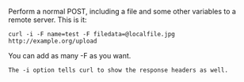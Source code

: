 Perform a normal POST, including a file and some other variables to a remote server. This is it:

    curl -i -F name=test -F filedata=@localfile.jpg http://example.org/upload

You can add as many -F as you want.

    The -i option tells curl to show the response headers as well.
